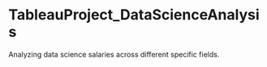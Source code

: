 # TableauProject_DataScienceAnalysis
Analyzing data science salaries across different specific fields.
